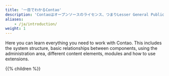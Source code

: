 ```yaml
---
title: '一目でわかるContao'
description: 'Contaoはオープンソースのライセンス、つまりLesser General Public Licenseで公開されているWebのコンテンツ管理システムです。'
aliases:
    - /ja/introduction/
weight: 1
---
```



Here you can learn everything you need to work with Contao. This includes the system structure, basic relationships between components, using the administration area, different content elements, modules and how to use extensions.

{{% children %}}
